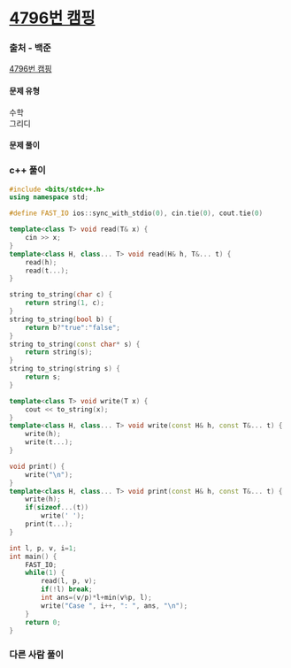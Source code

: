 # [4796번 캠핑](https://www.acmicpc.net/problem/4796)

### 출처 - 백준
[4796번 캠핑](https://www.acmicpc.net/problem/4796)

#### 문제 유형
수학  
그리디

#### 문제 풀이

### c++ 풀이
```c++
#include <bits/stdc++.h>
using namespace std;

#define FAST_IO ios::sync_with_stdio(0), cin.tie(0), cout.tie(0)

template<class T> void read(T& x) {
	cin >> x;
}
template<class H, class... T> void read(H& h, T&... t) {
	read(h);
	read(t...);
}

string to_string(char c) {
	return string(1, c);
}
string to_string(bool b) {
	return b?"true":"false";
}
string to_string(const char* s) {
	return string(s);
}
string to_string(string s) {
	return s;
}

template<class T> void write(T x) {
	cout << to_string(x);
}
template<class H, class... T> void write(const H& h, const T&... t) {
	write(h);
	write(t...);
}

void print() {
	write("\n");
}
template<class H, class... T> void print(const H& h, const T&... t) {
	write(h);
	if(sizeof...(t))
		write(' ');
	print(t...);
}

int l, p, v, i=1;
int main() {
    FAST_IO;
    while(1) {
        read(l, p, v);
        if(!l) break;
        int ans=(v/p)*l+min(v%p, l);
        write("Case ", i++, ": ", ans, "\n");
    }
	return 0;
}
```

### 다른 사람 풀이
```c++

```
